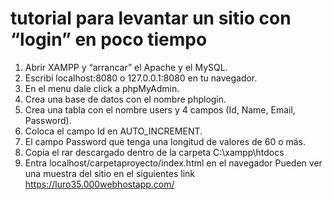 # tutorial para levantar un sitio con “login” en poco tiempo
1.	Abrir XAMPP y “arrancar” el Apache y el MySQL.
2.	Escribí localhost:8080 o 127.0.0.1:8080 en tu navegador.
3.	En el menu dale click a phpMyAdmin.
4.	Crea una base de datos con el nombre phplogin.
5.	Crea una tabla con el nombre users y 4 campos (Id, Name, Email, Password).
6.	Coloca el campo Id en AUTO_INCREMENT.
7.	El campo Password que tenga una longitud de valores de 60 o más.
8.	Copia el rar descargado dentro de la carpeta C:\xampp\htdocs
9.	Entra localhost/carpetaproyecto/index.html en el navegador
Pueden ver una muestra del sitio en el siguientes link
https://luro35.000webhostapp.com/
